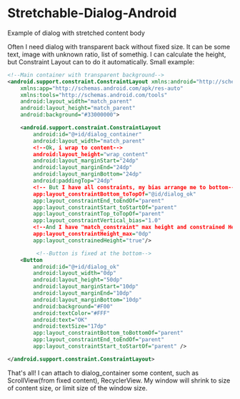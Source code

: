 # Stretchable-Dialog-Android
Example of dialog with stretched content body

Often I need dialog with transparent back without fixed size. It can be some text, image with unknown ratio, list of somethig. I can calculate the height, but Constraint Layout can to do it automatically. Small example:

```xml
<!--Main container with transparent background-->
<android.support.constraint.ConstraintLayout xmlns:android="http://schemas.android.com/apk/res/android"
    xmlns:app="http://schemas.android.com/apk/res-auto"
    xmlns:tools="http://schemas.android.com/tools"
    android:layout_width="match_parent"
    android:layout_height="match_parent"
    android:background="#33000000">

    <android.support.constraint.ConstraintLayout
        android:id="@+id/dialog_container"
        android:layout_width="match_parent"
        <!--Ok, i wrap to content-->
        android:layout_height="wrap_content"  
        android:layout_marginStart="24dp"
        android:layout_marginEnd="24dp"
        android:layout_marginBottom="24dp"
        android:paddingTop="24dp"
        <!-- But I have all constraints, my bias arrange me to bottom-->
        app:layout_constraintBottom_toTopOf="@id/dialog_ok"
        app:layout_constraintEnd_toEndOf="parent"
        app:layout_constraintStart_toStartOf="parent"
        app:layout_constraintTop_toTopOf="parent"
        app:layout_constraintVertical_bias="1.0"
        <!--And I have "match_constraint" max height and constrained Height flag!-->
        app:layout_constraintHeight_max="0dp"
        app:layout_constrainedHeight="true"/>

         <!--Button is fixed at the bottom-->
    <Button
        android:id="@+id/dialog_ok"
        android:layout_width="0dp"
        android:layout_height="50dp"
        android:layout_marginStart="10dp"
        android:layout_marginEnd="10dp"
        android:layout_marginBottom="10dp"
        android:background="#F00"
        android:textColor="#FFF"
        android:text="OK"
        android:textSize="17dp"
        app:layout_constraintBottom_toBottomOf="parent"
        app:layout_constraintEnd_toEndOf="parent"
        app:layout_constraintStart_toStartOf="parent" />

</android.support.constraint.ConstraintLayout>
```

That's all! I can attach to dialog_container some content, such as ScrollView(from fixed content), RecyclerView.
My window will shrink to size of content size, or limit size of the window size.
